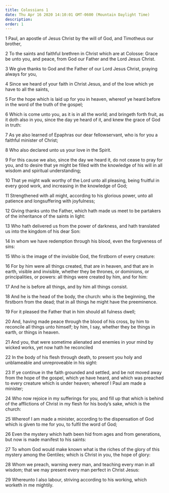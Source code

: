 ```yaml
---
title: Colossians 1
date: Thu Apr 16 2020 14:10:01 GMT-0600 (Mountain Daylight Time)
description: 
order: 1
---
```


<p>
  1 Paul, an apostle of Jesus Christ by the will of God, and Timotheus our
  brother,
</p>
<p>
  2 To the saints and faithful brethren in Christ which are at Colosse: Grace be
  unto you, and peace, from God our Father and the Lord Jesus Christ.
</p>
<p>
  3 We give thanks to God and the Father of our Lord Jesus Christ, praying
  always for you,
</p>
<p>
  4 Since we heard of your faith in Christ Jesus, and of the love which ye have
  to all the saints,
</p>
<p>
  5 For the hope which is laid up for you in heaven, whereof ye heard before in
  the word of the truth of the gospel;
</p>
<p>
  6 Which is come unto you, as it is in all the world; and bringeth forth fruit,
  as it doth also in you, since the day ye heard of it, and knew the grace of
  God in truth:
</p>
<p>
  7 As ye also learned of Epaphras our dear fellowservant, who is for you a
  faithful minister of Christ;
</p>
<p>8 Who also declared unto us your love in the Spirit.</p>
<p>
  9 For this cause we also, since the day we heard it, do not cease to pray for
  you, and to desire that ye might be filled with the knowledge of his will in
  all wisdom and spiritual understanding;
</p>
<p>
  10 That ye might walk worthy of the Lord unto all pleasing, being fruitful in
  every good work, and increasing in the knowledge of God;
</p>
<p>
  11 Strengthened with all might, according to his glorious power, unto all
  patience and longsuffering with joyfulness;
</p>
<p>
  12 Giving thanks unto the Father, which hath made us meet to be partakers of
  the inheritance of the saints in light:
</p>
<p>
  13 Who hath delivered us from the power of darkness, and hath translated us
  into the kingdom of his dear Son:
</p>
<p>
  14 In whom we have redemption through his blood, even the forgiveness of sins:
</p>
<p>
  15 Who is the image of the invisible God, the firstborn of every creature:
</p>
<span></span>
<p>
  16 For by him were all things created, that are in heaven, and that are in
  earth, visible and invisible, whether they be thrones, or dominions, or
  principalities, or powers: all things were created by him, and for him:
</p>
<p>17 And he is before all things, and by him all things consist.</p>
<p>
  18 And he is the head of the body, the church: who is the beginning, the
  firstborn from the dead; that in all things he might have the preeminence.
</p>
<p>19 For it pleased the Father that in him should all fulness dwell;</p>
<p>
  20 And, having made peace through the blood of his cross, by him to reconcile
  all things unto himself; by him, I say, whether they be things in earth, or
  things in heaven.
</p>
<p>
  21 And you, that were sometime alienated and enemies in your mind by wicked
  works, yet now hath he reconciled
</p>
<p>
  22 In the body of his flesh through death, to present you holy and unblameable
  and unreproveable in his sight:
</p>
<p>
  23 If ye continue in the faith grounded and settled, and be not moved away
  from the hope of the gospel, which ye have heard, and which was preached to
  every creature which is under heaven; whereof I Paul am made a minister;
</p>
<p>
  24 Who now rejoice in my sufferings for you, and fill up that which is behind
  of the afflictions of Christ in my flesh for his body&#x2019;s sake, which is
  the church:
</p>
<p>
  25 Whereof I am made a minister, according to the dispensation of God which is
  given to me for you, to fulfil the word of God;
</p>
<p>
  26 Even the mystery which hath been hid from ages and from generations, but
  now is made manifest to his saints:
</p>
<p>
  27 To whom God would make known what is the riches of the glory of this
  mystery among the Gentiles; which is Christ in you, the hope of glory:
</p>
<p>
  28 Whom we preach, warning every man, and teaching every man in all wisdom;
  that we may present every man perfect in Christ Jesus:
</p>
<p>
  29 Whereunto I also labour, striving according to his working, which worketh
  in me mightily.
</p>

